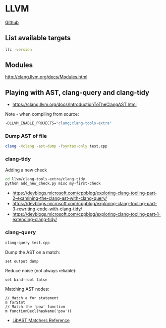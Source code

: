 # LLVM

[Github](https://github.com/llvm/llvm-project)

## List available targets

```bash
llc -version
```

## Modules

<http://clang.llvm.org/docs/Modules.html>

## Playing with AST, clang-query and clang-tidy

- https://clang.llvm.org/docs/IntroductionToTheClangAST.html

Note - when compiling from source:

```bash
-DLLVM_ENABLE_PROJECTS="clang;clang-tools-extra"
```

### Dump AST of file

```bash
clang -Xclang -ast-dump -fsyntax-only test.cpp
```

### clang-tidy

Adding a new check

```bash
cd llvm/clang-tools-extra/clang-tidy
python add_new_check.py misc my-first-check
```


- https://devblogs.microsoft.com/cppblog/exploring-clang-tooling-part-2-examining-the-clang-ast-with-clang-query/
- https://devblogs.microsoft.com/cppblog/exploring-clang-tooling-part-3-rewriting-code-with-clang-tidy/
- <https://devblogs.microsoft.com/cppblog/exploring-clang-tooling-part-1-extending-clang-tidy/>

### clang-query

```bash
clang-query test.cpp
```

Dump the AST on a match:

```
set output dump
```

Reduce noise (not always reliable):

```
set bind-root false
```

Matching AST nodes:

```
// Match a for statement
m forStmt
// Match the 'pow' function
m functionDecl(hasName('pow'))

```

- [LibAST Matchers Reference](https://clang.llvm.org/docs/LibASTMatchersReference.html)
